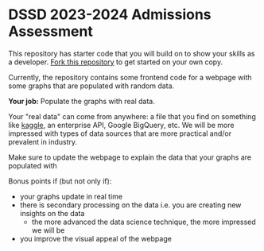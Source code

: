 # DSSD 2023-2024 Admissions Assessment

This repository has starter code that you will build on to show your skills as a developer. [Fork this repository](https://github.com/DSSD-Madison/oa-2023-24/fork) to get started on your own copy.

Currently, the repository contains some frontend code for a webpage with some graphs that are populated with random data.

**Your job:** Populate the graphs with real data.

Your "real data" can come from anywhere: a file that you find on something like [kaggle](https://www.kaggle.com/), an enterprise API, Google BigQuery, etc. We will be more impressed with types of data sources that are more practical and/or prevalent in industry.

Make sure to update the webpage to explain the data that your graphs are populated with

Bonus points if (but not only if):
- your graphs update in real time
- there is secondary processing on the data i.e. you are creating new insights on the data
  - the more advanced the data science technique, the more impressed we will be
- you improve the visual appeal of the webpage
